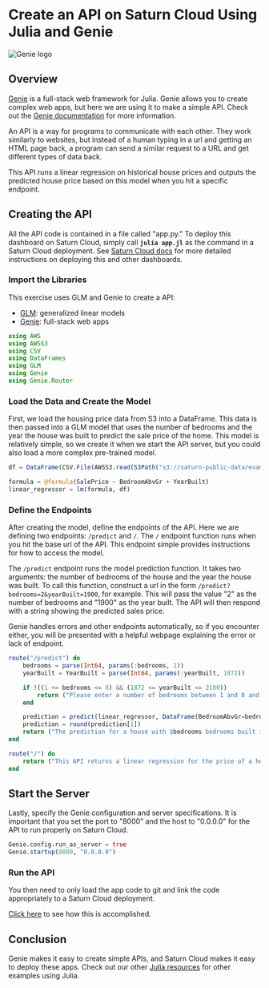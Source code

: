 # Create an API on Saturn Cloud Using Julia and Genie

![Genie logo](https://saturn-public-assets.s3.us-east-2.amazonaws.com/example-resources/genie_logo.png "doc-image")

## Overview

[Genie](https://genieframework.com/) is a full-stack web framework for Julia. Genie allows you to create complex web apps, but here we are using it to make a simple API. Check out the [Genie documentation](https://genieframework.com/docs/tutorials/Overview.html) for more information.

An API is a way for programs to communicate with each other. They work similarly to websites, but instead of a human typing in a url and getting an HTML page back, a program can send a similar request to a URL and get different types of data back.

This API runs a linear regression on historical house prices and outputs the predicted house price based on this model when you hit a specific endpoint. 

## Creating the API
All the API code is contained in a file called "app.py." To deploy this dashboard on Saturn Cloud, simply call **`julia app.jl`** as the command in a Saturn Cloud deployment. See [Saturn Cloud docs](https://saturncloud.io/docs/examples/dashboards/dashboard/) for more detailed instructions on deploying this and other dashboards.

### Import the Libraries

This exercise uses GLM and Genie to create a API:
* [GLM](https://juliastats.org/GLM.jl/v0.11/): generalized linear models
* [Genie](https://github.com/GenieFramework/Genie.jl): full-stack web apps

``` julia
using AWS
using AWSS3
using CSV
using DataFrames
using GLM
using Genie
using Genie.Router
```

### Load the Data and Create the Model
First, we load the housing price data from S3 into a DataFrame. This data is then passed into a GLM model that uses the number of bedrooms and the year the house was built to predict the sale price of the home. This model is relatively simple, so we create it when we start the API server, but you could also load a more complex pre-trained model.

``` julia
df = DataFrame(CSV.File(AWSS3.read(S3Path("s3://saturn-public-data/examples/dashboard/housePriceData.csv", config=global_aws_config(; region="us-east-2")))))

formula = @formula(SalePrice ~ BedroomAbvGr + YearBuilt)
linear_regressor = lm(formula, df)
```

### Define the Endpoints

After creating the model, define the endpoints of the API. Here we are defining two endpoints: `/predict`  and `/`. The `/` endpoint function runs when you hit the base url of the API. This endpoint simple provides instructions for how to access the model.

The `/predict` endpoint runs the model prediction function. It takes two arguments: the number of bedrooms of the house and the year the house was built. To call this function, construct a url in the form `/predict?bedrooms=2&yearBuilt=1900`, for example. This will pass the value "2" as the number of bedrooms and "1900" as the year built. The API will then respond with a string showing the predicted sales price. 

Genie handles errors and other endpoints automatically, so if you encounter either, you will be presented with a helpful webpage explaining the error or lack of endpoint.

``` julia
route("/predict") do
    bedrooms = parse(Int64, params(:bedrooms, 1))
    yearBuilt = YearBuilt = parse(Int64, params(:yearBuilt, 1872))

    if !((1 <= bedrooms <= 8) && (1872 <= yearBuilt <= 2100))
        return ("Please enter a number of bedrooms between 1 and 8 and a year built between 1872 and 2100.")
    end

    prediction = predict(linear_regressor, DataFrame(BedroomAbvGr=bedrooms, YearBuilt=yearBuilt))
    prediction = round(prediction[1])
    return ("The prediction for a house with $bedrooms bedrooms built in $yearBuilt is \$$prediction.")
end

route("/") do
    return ("This API returns a linear regression for the price of a house based on the number of bedrooms and the year it was built. For example, append /predict?bedrooms=2&yearBuilt=1900 to the url to predict the sale price for a house built in 1900 with 2 bedrooms.")
end
```

## Start the Server

Lastly, specify the Genie configuration and server specifications. It is important that you set the port to "8000" and the host to "0.0.0.0" for the API to run properly on Saturn Cloud.

``` julia
Genie.config.run_as_server = true
Genie.startup(8000, "0.0.0.0")
```

### Run the API

You then need to only load the app code to git and link the code appropriately to a Saturn Cloud deployment. 

[Click here]("https://app.community.saturncloud.org/dash/resources?recipeUrl=https://raw.githubusercontent.com/saturncloud/examples/main/examples/julia-api/.saturn/saturn.json") to see how this is accomplished. 

## Conclusion
Genie makes it easy to create simple APIs, and Saturn Cloud makes it easy to deploy these apps. Check out our other [Julia resources](https://saturncloud.io/docs/examples/julia/) for other examples using Julia.